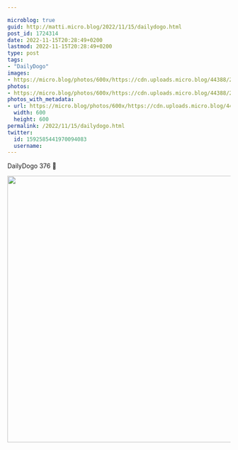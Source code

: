 ```yaml
---

microblog: true
guid: http://matti.micro.blog/2022/11/15/dailydogo.html
post_id: 1724314
date: 2022-11-15T20:28:49+0200
lastmod: 2022-11-15T20:28:49+0200
type: post
tags:
- "DailyDogo"
images:
- https://micro.blog/photos/600x/https://cdn.uploads.micro.blog/44388/2022/e95e27f467.jpg
photos:
- https://micro.blog/photos/600x/https://cdn.uploads.micro.blog/44388/2022/e95e27f467.jpg
photos_with_metadata:
- url: https://micro.blog/photos/600x/https://cdn.uploads.micro.blog/44388/2022/e95e27f467.jpg
  width: 600
  height: 600
permalink: /2022/11/15/dailydogo.html
twitter:
  id: 1592585441970094083
  username:
---
```

DailyDogo 376 🐶

<img src="/media/uploads/2022/e95e27f467.jpg" width="600" height="600" alt="" />
